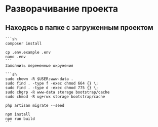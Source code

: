 # Разворачивание проекта

## Находясь в папке с загруженным проектом

    ```sh
    composer install

    cp .env.example .env
    nano .env
    ```
    Заполнить переменные окружения

    ```sh
    sudo chown -R $USER:www-data .
    sudo find . -type f -exec chmod 664 {} \;
    sudo find . -type d -exec chmod 775 {} \;
    sudo chgrp -R www-data storage bootstrap/cache
    sudo chmod -R ug+rwx storage bootstrap/cache

    php artisan migrate --seed

    npm install
    npm run build
    ```
